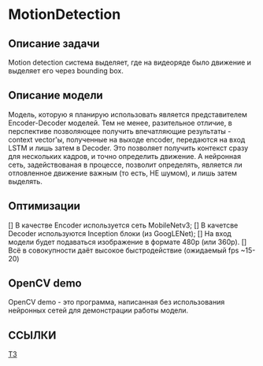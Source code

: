 # MotionDetection

## Описание задачи
Motion detection система выделяет, где на видеоряде было движение и выделяет его через bounding box.

## Описание модели
Модель, которую я планирую использовать является представителем Encoder-Decoder моделей. Тем не менее, разительное отличие, 
в перспективе позволяющее получить впечатляющие результаты - context vector'ы, полученные на выходе encoder, передаются на вход
LSTM и лишь затем в Decoder. Это позволяет получить контекст сразу для нескольких кадров, и точно определить движение.
А нейронная сеть, задействованая в процессе, позволит определять, является ли отловленное движение важным (то есть, НЕ шумом),
и лишь затем выделять.

## Оптимизации
[] В качестве Encoder используется сеть MobileNetv3;
[] В качетсве Decoder используются Inception блоки (из GoogLENet);
[] На вход модели будет подаваться изображение в формате 480p (или 360р).
[] Всё в совокупности даёт высокое быстродействие (ожидаемый fps ~15-20)

## OpenCV demo
OpenCV demo - это программа, написанная без использования нейронных сетей для демонстрации работы модели. 

## ССЫЛКИ
[ТЗ](https://docs.google.com/document/d/1jicsDc5AsXjXKgJPSu_Y5KjNy98t7uhytXMtv7glpjc/edit?usp=sharing)
